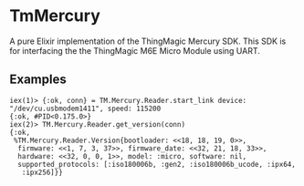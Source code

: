 # TmMercury

A pure Elixir implementation of the ThingMagic Mercury SDK.
This SDK is for interfacing the the ThingMagic M6E Micro Module using
UART.

## Examples

```
iex(1)> {:ok, conn} = TM.Mercury.Reader.start_link device: "/dev/cu.usbmodem1411", speed: 115200
{:ok, #PID<0.175.0>}
iex(2)> TM.Mercury.Reader.get_version(conn)
{:ok,
 %TM.Mercury.Reader.Version{bootloader: <<18, 18, 19, 0>>,
  firmware: <<1, 7, 3, 37>>, firmware_date: <<32, 21, 18, 33>>,
  hardware: <<32, 0, 0, 1>>, model: :micro, software: nil,
  supported_protocols: [:iso180006b, :gen2, :iso180006b_ucode, :ipx64,
   :ipx256]}}
```
